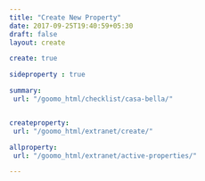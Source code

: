 ```yaml
---
title: "Create New Property"
date: 2017-09-25T19:40:59+05:30
draft: false
layout: create

create: true

sideproperty : true

summary:
 url: "/goomo_html/checklist/casa-bella/"


createproperty:
 url: "/goomo_html/extranet/create/"

allproperty:
 url: "/goomo_html/extranet/active-properties/"

---
```


